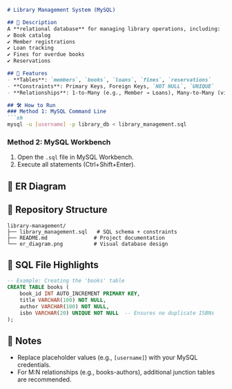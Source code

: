 

```markdown
# Library Management System (MySQL)

## 📖 Description  
A **relational database** for managing library operations, including:  
✔ Book catalog  
✔ Member registrations  
✔ Loan tracking  
✔ Fines for overdue books  
✔ Reservations  

## 🚀 Features  
- **Tables**: `members`, `books`, `loans`, `fines`, `reservations`  
- **Constraints**: Primary Keys, Foreign Keys, `NOT NULL`, `UNIQUE`  
- **Relationships**: 1-to-Many (e.g., Member → Loans), Many-to-Many (via junction tables)  

## 🛠 How to Run  
### Method 1: MySQL Command Line  
```sh
mysql -u [username] -p library_db < library_management.sql
```

### Method 2: MySQL Workbench  
1. Open the `.sql` file in MySQL Workbench.  
2. Execute all statements (Ctrl+Shift+Enter).  

## 🔗 ER Diagram  

## 📂 Repository Structure  
```
library-management/  
├── library_management.sql   # SQL schema + constraints  
├── README.md               # Project documentation  
└── er_diagram.png          # Visual database design  
```

## 📜 SQL File Highlights  
```sql
-- Example: Creating the 'books' table
CREATE TABLE books (
    book_id INT AUTO_INCREMENT PRIMARY KEY,
    title VARCHAR(100) NOT NULL,
    author VARCHAR(100) NOT NULL,
    isbn VARCHAR(20) UNIQUE NOT NULL  -- Ensures no duplicate ISBNs
);
```

## 📝 Notes  
- Replace placeholder values (e.g., `[username]`) with your MySQL credentials.  
- For M:N relationships (e.g., books-authors), additional junction tables are recommended.  

